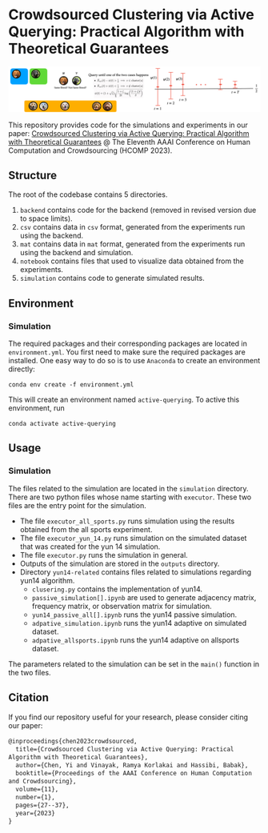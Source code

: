 # Crowdsourced Clustering via Active Querying: Practical Algorithm with Theoretical Guarantees

![Intro Figure](illusration.png)

This repository provides code for the simulations and experiments in our paper: [Crowdsourced Clustering via Active Querying: Practical Algorithm with Theoretical Guarantees](https://www.deepneural.network/publications/pdfs/hcomp23.pdf) @ The Eleventh AAAI Conference on Human Computation and Crowdsourcing (HCOMP 2023).

## Structure
The root of the codebase contains 5 directories.
1. `backend` contains code for the backend (removed in revised version due to space limits).
2. `csv` contains data in `csv` format, generated from the experiments run using the backend.
3. `mat` contains data in `mat` format, generated from the experiments run using the backend and simulation.
4. `notebook` contains files that used to visualize data obtained from the experiments.
5. `simulation` contains code to generate simulated results.

## Environment
### Simulation
The required packages and their corresponding packages are located in `environment.yml`. You first need to make sure the
required packages are installed. One easy way to do so is to use `Anaconda` to create an environment directly:
```
conda env create -f environment.yml
```
This will create an environment named `active-querying`. To active this environment, run
```
conda activate active-querying
```

## Usage
### Simulation
The files related to the simulation are located in the `simulation` directory.
There are two python files whose name starting with `executor`. These two files are the entry point for the simulation.

- The file `executor_all_sports.py` runs simulation using the results obtained from the all sports experiment.
- The file `executor_yun_14.py` runs simulation on the simulated dataset that was created for the yun 14 simulation.
- The file `executor.py` runs the simulation in general.
- Outputs of the simulation are stored in the `outputs` directory.
- Directory `yun14-related` contains files related to simulations regarding yun14 algorithm.
  - `clusering.py`  contains the implementation of yun14.
  - `passive_simulation[].ipynb` are used to generate adjacency matrix, frequency matrix, or observation matrix for
    simulation.
  -  `yun14_passive_all[].ipynb` runs the yun14 passive simulation.
  - `adpative_simulation.ipynb` runs the yun14 adaptive on simulated dataset.
  - `adpative_allsports.ipynb` runs the yun14 adaptive on allsports dataset.

The parameters related to the simulation can be set in the `main()` function in the two files.

## Citation

If you find our repository useful for your research, please consider citing our paper:
```
@inproceedings{chen2023crowdsourced,
  title={Crowdsourced Clustering via Active Querying: Practical Algorithm with Theoretical Guarantees},
  author={Chen, Yi and Vinayak, Ramya Korlakai and Hassibi, Babak},
  booktitle={Proceedings of the AAAI Conference on Human Computation and Crowdsourcing},
  volume={11},
  number={1},
  pages={27--37},
  year={2023}
}
```

